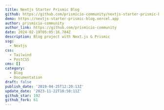 ```yaml
---
title: Nextjs Starter Prismic Blog
github: https://github.com/prismicio-community/nextjs-starter-prismic-blog
demo: https://nextjs-starter-prismic-blog.vercel.app
author: prismicio-community
author_link: https://github.com/prismicio-community
date: 2024-02-19T05:05:16.784Z
description: Blog project with Next.js & Prismic
ssg:
  - Nextjs
css:
  - Tailwind
  - PostCSS
cms: []
category:
  - Blog
  - Documentation
draft: false
publish_date: '2019-04-25T12:20:13Z'
update_date: '2023-11-22T10:50:11Z'
github_star: 192
github_fork: 61
---
```

